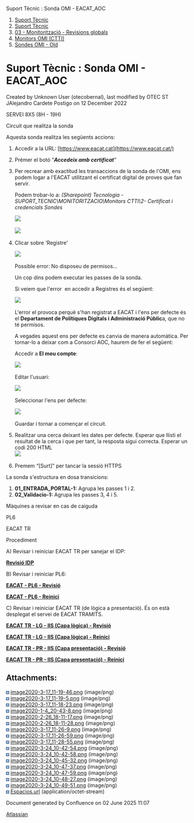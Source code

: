 Suport Tècnic : Sonda OMI - EACAT\_AOC  

1.  [Suport Tècnic](index.html)
2.  [Suport Tècnic](13893782.html)
3.  [03 - Monitorització - Revisions globals](26313327.html)
4.  [Monitors OMI (CTTI)](26313608.html)
5.  [Sondes OMI - Old](Sondes-OMI---Old_41519617.html)

Suport Tècnic : Sonda OMI - EACAT\_AOC
======================================

Created by Unknown User (otecobernal), last modified by OTEC ST JAlejandro Cardete Postigo on 12 December 2022

SERVEI 8X5 (8H - 19H)

Circuit que realitza la sonda

Aquesta sonda realitza les següents accions:

1.  Accedir a la URL: [https://www.eacat.cat](https://www.eacat.cat/)
2.  Prémer el botó “**_Accedeix amb certificat_**”
    
3.  Per recrear amb exactitud les transaccions de la sonda de l'OMI, ens podem logar a l'EACAT utilitzant el certificat digital de proves que fan servir.
    
    Podem trobar-lo a: _(Sharepoint) Tecnologia - SUPORT\_TECNIC\\MONITORITZACIO\\Monitors CTTI\\2- Certificat i credencials Sondes_
    
    ![](attachments/36340090/36340097.png)
    
    ![](attachments/36340090/36340247.png)
    
4.  Clicar sobre ‘Registre’
    
    ![](attachments/36340090/36340098.png)  
      
    
    Possible error: No disposeu de permisos...
    
    Un cop dins podem executar les passes de la sonda.
    
    Si veiem que l'error  en accedir a Registres és el següent:
    
    ![](attachments/36340090/36340249.png)
    
      
    
    L'error el provoca perquè s'han registrat a EACAT i l'ens per defecte és el **Departament de Polítiques Digitals i Administració Públic**a, que no té permisos.
    
    A vegades aquest ens per defecte es canvia de manera automàtica. Per tornar-lo a deixar com a Consorci AOC, haurem de fer el següent:
    
    Accedir a **El meu compte**:
    
    ![](attachments/36340090/36340250.png)
    
      
    
    Editar l'usuari:
    
    ![](attachments/36340090/36340251.png)
    
      
    
    Seleccionar l'ens per defecte:
    
    ![](attachments/36340090/36340254.png)
    
      
    
    Guardar i tornar a començar el circuit.
    
5.  Realitzar una cerca deixant les dates per defecte. Esperar que llisti el resultat de la cerca i que per tant, la resposta sigui correcta. Esperar un codi 200 HTML  
    ![](attachments/36340090/36340099.png)  
      
    
6.  Premem “\[Surt\]” per tancar la sessió HTTPS

La sonda s'estructura en dosa transicions:

1.  **01\_ENTRADA\_PORTAL-1:** Agrupa les passes 1 i 2.
2.  **02\_Validacio-1:** Agrupa les passes 3, 4 i 5.  
      
    

Màquines a revisar en cas de caiguda

PL6

EACAT TR

Procediment

A) Revisar i reiniciar EACAT TR per sanejar el IDP: 

**[Revisió IDP](41522135.html)**

B) Revisar i reiniciar PL6:

**[EACAT - PL6 - Revisió](41520634.html)**

**[EACAT - PL6 - Reinici](EACAT---PL6---Reinici_41520633.html)**

C) Revisar i reiniciar EACAT TR (de lògica a presentació). És on està desplegat el servei de EACAT TRAMITS.

**[EACAT TR - LG - IIS (Capa lògica) - Revisió](41520689.html)**

**[EACAT TR - LG - IIS (Capa lògica) - Reinici](41520688.html)**

  

**[EACAT TR - PR - IIS (Capa presentació) - Revisió](41520694.html)**

**[EACAT TR - PR - IIS (Capa presentació) - Reinici](41520693.html)**

  

Attachments:
------------

![](images/icons/bullet_blue.gif) [image2020-3-17\_11-19-46.png](attachments/36340090/36340091.png) (image/png)  
![](images/icons/bullet_blue.gif) [image2020-3-17\_11-19-5.png](attachments/36340090/36340092.png) (image/png)  
![](images/icons/bullet_blue.gif) [image2020-3-17\_11-18-23.png](attachments/36340090/36340093.png) (image/png)  
![](images/icons/bullet_blue.gif) [image2020-1-4\_20-43-8.png](attachments/36340090/36340094.png) (image/png)  
![](images/icons/bullet_blue.gif) [image2020-2-26\_18-11-17.png](attachments/36340090/36340095.png) (image/png)  
![](images/icons/bullet_blue.gif) [image2020-2-26\_18-11-28.png](attachments/36340090/36340096.png) (image/png)  
![](images/icons/bullet_blue.gif) [image2020-3-17\_11-26-9.png](attachments/36340090/36340097.png) (image/png)  
![](images/icons/bullet_blue.gif) [image2020-3-17\_11-26-59.png](attachments/36340090/36340098.png) (image/png)  
![](images/icons/bullet_blue.gif) [image2020-3-17\_11-28-55.png](attachments/36340090/36340099.png) (image/png)  
![](images/icons/bullet_blue.gif) [image2020-3-24\_10-42-54.png](attachments/36340090/36340246.png) (image/png)  
![](images/icons/bullet_blue.gif) [image2020-3-24\_10-42-58.png](attachments/36340090/36340247.png) (image/png)  
![](images/icons/bullet_blue.gif) [image2020-3-24\_10-45-32.png](attachments/36340090/36340249.png) (image/png)  
![](images/icons/bullet_blue.gif) [image2020-3-24\_10-47-37.png](attachments/36340090/36340250.png) (image/png)  
![](images/icons/bullet_blue.gif) [image2020-3-24\_10-47-59.png](attachments/36340090/36340251.png) (image/png)  
![](images/icons/bullet_blue.gif) [image2020-3-24\_10-48-27.png](attachments/36340090/36340252.png) (image/png)  
![](images/icons/bullet_blue.gif) [image2020-3-24\_10-49-51.png](attachments/36340090/36340254.png) (image/png)  
![](images/icons/bullet_blue.gif) [Espacios.url](attachments/36340090/64979338.url) (application/octet-stream)  

Document generated by Confluence on 02 June 2025 11:07

[Atlassian](http://www.atlassian.com/)